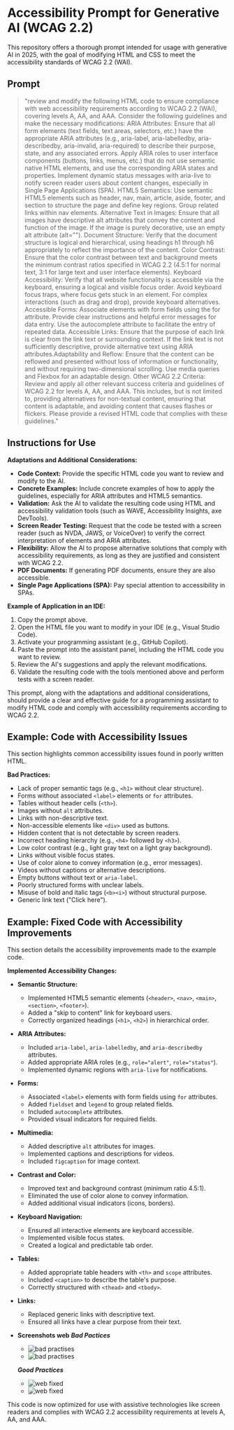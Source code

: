 # Accessibility Prompt for Generative AI (WCAG 2.2)

This repository offers a thorough prompt intended for usage with generative AI in 2025, with the goal of modifying HTML and CSS to meet the accessibility standards of WCAG 2.2 (WAI).

## Prompt
>"review and modify the following HTML code to ensure compliance with web accessibility requirements according to WCAG 2.2 (WAI), covering levels A, AA, and AAA. Consider the following guidelines and make the necessary modifications:
ARIA Attributes:
Ensure that all form elements (text fields, text areas, selectors, etc.) have the appropriate ARIA attributes (e.g., aria-label, aria-labelledby, aria-describedby, aria-invalid, aria-required) to describe their purpose, state, and any associated errors.
Apply ARIA roles to user interface components (buttons, links, menus, etc.) that do not use semantic native HTML elements, and use the corresponding ARIA states and properties.
Implement dynamic status messages with aria-live to notify screen reader users about content changes, especially in Single Page Applications (SPA).
HTML5 Semantics:
Use semantic HTML5 elements such as header, nav, main, article, aside, footer, and section to structure the page and define key regions.
Group related links within nav elements.
Alternative Text in Images:
Ensure that all images have descriptive alt attributes that convey the content and function of the image. If the image is purely decorative, use an empty alt attribute (alt="").
Document Structure:
Verify that the document structure is logical and hierarchical, using headings h1 through h6 appropriately to reflect the importance of the content.
Color Contrast:
Ensure that the color contrast between text and background meets the minimum contrast ratios specified in WCAG 2.2 (4.5:1 for normal text, 3:1 for large text and user interface elements).
Keyboard Accessibility:
Verify that all website functionality is accessible via the keyboard, ensuring a logical and visible focus order.
Avoid keyboard focus traps, where focus gets stuck in an element.
For complex interactions (such as drag and drop), provide keyboard alternatives.
Accessible Forms:
Associate <label> elements with form fields using the for attribute.
Provide clear instructions and helpful error messages for data entry.
Use the autocomplete attribute to facilitate the entry of repeated data.
Accessible Links:
Ensure that the purpose of each link is clear from the link text or surrounding context.
If the link text is not sufficiently descriptive, provide alternative text using ARIA attributes.Adaptability and Reflow:
Ensure that the content can be reflowed and presented without loss of information or functionality, and without requiring two-dimensional scrolling.
Use media queries and Flexbox for an adaptable design.
Other WCAG 2.2 Criteria:
Review and apply all other relevant success criteria and guidelines of WCAG 2.2 for levels A, AA, and AAA. This includes, but is not limited to, providing alternatives for non-textual content, ensuring that content is adaptable, and avoiding content that causes flashes or flickers.
Please provide a revised HTML code that complies with these guidelines."

## Instructions for Use

**Adaptations and Additional Considerations:**

* **Code Context:** Provide the specific HTML code you want to review and modify to the AI.
* **Concrete Examples:** Include concrete examples of how to apply the guidelines, especially for ARIA attributes and HTML5 semantics.
* **Validation:** Ask the AI to validate the resulting code using HTML and accessibility validation tools (such as WAVE, Accessibility Insights, axe DevTools).
* **Screen Reader Testing:** Request that the code be tested with a screen reader (such as NVDA, JAWS, or VoiceOver) to verify the correct interpretation of elements and ARIA attributes.
* **Flexibility:** Allow the AI to propose alternative solutions that comply with accessibility requirements, as long as they are justified and consistent with WCAG 2.2.
* **PDF Documents:** If generating PDF documents, ensure they are also accessible.
* **Single Page Applications (SPA):** Pay special attention to accessibility in SPAs.

**Example of Application in an IDE:**

1.  Copy the prompt above.
2.  Open the HTML file you want to modify in your IDE (e.g., Visual Studio Code).
3.  Activate your programming assistant (e.g., GitHub Copilot).
4.  Paste the prompt into the assistant panel, including the HTML code you want to review.
5.  Review the AI's suggestions and apply the relevant modifications.
6.  Validate the resulting code with the tools mentioned above and perform tests with a screen reader.

This prompt, along with the adaptations and additional considerations, should provide a clear and effective guide for a programming assistant to modify HTML code and comply with accessibility requirements according to WCAG 2.2.

## Example: Code with Accessibility Issues

This section highlights common accessibility issues found in poorly written HTML.

**Bad Practices:**

* Lack of proper semantic tags (e.g., `<h1>` without clear structure).
* Forms without associated `<label>` elements or `for` attributes.
* Tables without header cells (`<th>`).
* Images without `alt` attributes.
* Links with non-descriptive text.
* Non-accessible elements like `<div>` used as buttons.
* Hidden content that is not detectable by screen readers.
* Incorrect heading hierarchy (e.g., `<h4>` followed by `<h3>`).
* Low color contrast (e.g., light gray text on a light gray background).
* Links without visible focus states.
* Use of color alone to convey information (e.g., error messages).
* Videos without captions or alternative descriptions.
* Empty buttons without text or `aria-label`.
* Poorly structured forms with unclear labels.
* Misuse of bold and italic tags (`<b><i>`) without structural purpose.
* Generic link text ("Click here").

## Example: Fixed Code with Accessibility Improvements

This section details the accessibility improvements made to the example code.

**Implemented Accessibility Changes:**

* **Semantic Structure:**
    * Implemented HTML5 semantic elements (`<header>`, `<nav>`, `<main>`, `<section>`, `<footer>`).
    * Added a "skip to content" link for keyboard users.
    * Correctly organized headings (`<h1>`, `<h2>`) in hierarchical order.
* **ARIA Attributes:**
    * Included `aria-label`, `aria-labelledby`, and `aria-describedby` attributes.
    * Added appropriate ARIA roles (e.g., `role="alert"`, `role="status"`).
    * Implemented dynamic regions with `aria-live` for notifications.
* **Forms:**
    * Associated `<label>` elements with form fields using `for` attributes.
    * Added `fieldset` and `legend` to group related fields.
    * Included `autocomplete` attributes.
    * Provided visual indicators for required fields.
* **Multimedia:**
    * Added descriptive `alt` attributes for images.
    * Implemented captions and descriptions for videos.
    * Included `figcaption` for image context.
* **Contrast and Color:**
    * Improved text and background contrast (minimum ratio 4.5:1).
    * Eliminated the use of color alone to convey information.
    * Added additional visual indicators (icons, borders).
* **Keyboard Navigation:**
    * Ensured all interactive elements are keyboard accessible.
    * Implemented visible focus states.
    * Created a logical and predictable tab order.
* **Tables:**
    * Added appropriate table headers with `<th>` and `scope` attributes.
    * Included `<caption>` to describe the table's purpose.
    * Correctly structured with `<thead>` and `<tbody>`.
* **Links:**
    * Replaced generic links with descriptive text.
    * Ensured all links have a clear purpose from their text.
 
* **Screenshots web**
  ***Bad Pactices***
    * ![bad practises](screenshots/accs2.png)
    * ![bad practises](screenshots/waveBad.png)

  ***Good Practices***
    * ![web fixed](screenshots/accs1.png)
    * ![web fixed](screenshots/waveFix.png)

This code is now optimized for use with assistive technologies like screen readers and complies with WCAG 2.2 accessibility requirements at levels A, AA, and AAA.
